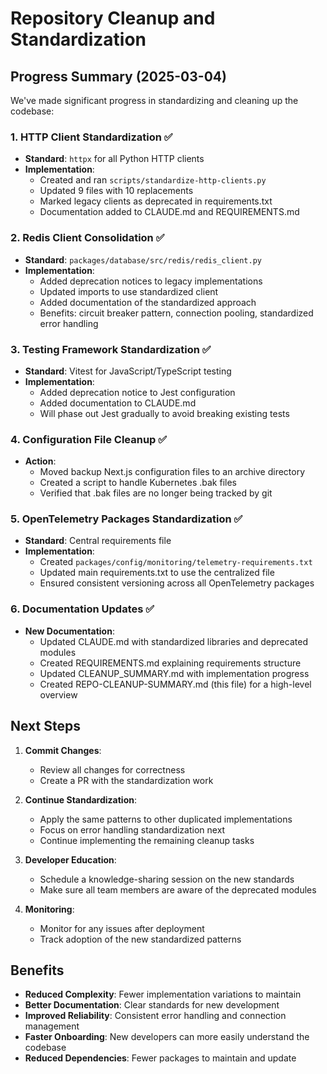 # Repository Cleanup and Standardization

## Progress Summary (2025-03-04)

We've made significant progress in standardizing and cleaning up the codebase:

### 1. HTTP Client Standardization ✅
- **Standard**: `httpx` for all Python HTTP clients
- **Implementation**: 
  - Created and ran `scripts/standardize-http-clients.py`
  - Updated 9 files with 10 replacements
  - Marked legacy clients as deprecated in requirements.txt
  - Documentation added to CLAUDE.md and REQUIREMENTS.md

### 2. Redis Client Consolidation ✅
- **Standard**: `packages/database/src/redis/redis_client.py`
- **Implementation**:
  - Added deprecation notices to legacy implementations
  - Updated imports to use standardized client
  - Added documentation of the standardized approach
  - Benefits: circuit breaker pattern, connection pooling, standardized error handling

### 3. Testing Framework Standardization ✅
- **Standard**: Vitest for JavaScript/TypeScript testing
- **Implementation**:
  - Added deprecation notice to Jest configuration
  - Added documentation to CLAUDE.md
  - Will phase out Jest gradually to avoid breaking existing tests

### 4. Configuration File Cleanup ✅
- **Action**:
  - Moved backup Next.js configuration files to an archive directory
  - Created a script to handle Kubernetes .bak files
  - Verified that .bak files are no longer being tracked by git

### 5. OpenTelemetry Packages Standardization ✅
- **Standard**: Central requirements file
- **Implementation**:
  - Created `packages/config/monitoring/telemetry-requirements.txt`
  - Updated main requirements.txt to use the centralized file
  - Ensured consistent versioning across all OpenTelemetry packages

### 6. Documentation Updates ✅
- **New Documentation**:
  - Updated CLAUDE.md with standardized libraries and deprecated modules
  - Created REQUIREMENTS.md explaining requirements structure
  - Updated CLEANUP_SUMMARY.md with implementation progress
  - Created REPO-CLEANUP-SUMMARY.md (this file) for a high-level overview

## Next Steps

1. **Commit Changes**:
   - Review all changes for correctness
   - Create a PR with the standardization work

2. **Continue Standardization**:
   - Apply the same patterns to other duplicated implementations
   - Focus on error handling standardization next
   - Continue implementing the remaining cleanup tasks

3. **Developer Education**:
   - Schedule a knowledge-sharing session on the new standards
   - Make sure all team members are aware of the deprecated modules

4. **Monitoring**:
   - Monitor for any issues after deployment
   - Track adoption of the new standardized patterns

## Benefits

- **Reduced Complexity**: Fewer implementation variations to maintain
- **Better Documentation**: Clear standards for new development
- **Improved Reliability**: Consistent error handling and connection management
- **Faster Onboarding**: New developers can more easily understand the codebase
- **Reduced Dependencies**: Fewer packages to maintain and update